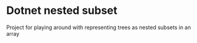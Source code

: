 # Dotnet nested subset

Project for playing around with representing trees as nested subsets in an array
